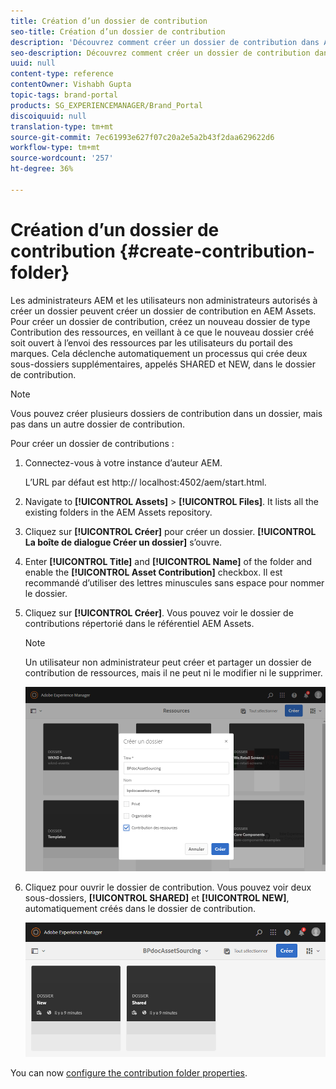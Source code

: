 ```yaml
---
title: Création d’un dossier de contribution
seo-title: Création d’un dossier de contribution
description: 'Découvrez comment créer un dossier de contribution dans AEM Assets. '
seo-description: Découvrez comment créer un dossier de contribution dans AEM Assets.
uuid: null
content-type: reference
contentOwner: Vishabh Gupta
topic-tags: brand-portal
products: SG_EXPERIENCEMANAGER/Brand_Portal
discoiquuid: null
translation-type: tm+mt
source-git-commit: 7ec61993e627f07c20a2e5a2b43f2daa629622d6
workflow-type: tm+mt
source-wordcount: '257'
ht-degree: 36%

---
```



# Création d’un dossier de contribution {#create-contribution-folder}


Les administrateurs AEM et les utilisateurs non administrateurs autorisés à créer un dossier peuvent créer un dossier de contribution en AEM Assets.
Pour créer un dossier de contribution, créez un nouveau dossier de type Contribution des ressources, en veillant à ce que le nouveau dossier créé soit ouvert à l’envoi des ressources par les utilisateurs du portail des marques.  Cela déclenche automatiquement un processus qui crée deux sous-dossiers supplémentaires, appelés SHARED et NEW, dans le dossier de contribution.

>[!NOTE]
>
>Vous pouvez créer plusieurs dossiers de contribution dans un dossier, mais pas dans un autre dossier de contribution.


Pour créer un dossier de contributions :
1. Connectez-vous à votre instance d’auteur AEM.

   L’URL par défaut est http:// localhost:4502/aem/start.html.

1. Navigate to **[!UICONTROL Assets]** > **[!UICONTROL Files]**. It lists all the existing folders in the AEM Assets repository.

1. Cliquez sur **[!UICONTROL Créer]** pour créer un dossier. **[!UICONTROL La boîte de dialogue Créer un dossier]** s’ouvre.

1. Enter **[!UICONTROL Title]** and **[!UICONTROL Name]** of the folder and enable the **[!UICONTROL Asset Contribution]** checkbox.
Il est recommandé d’utiliser des lettres minuscules sans espace pour nommer le dossier.

1. Cliquez sur **[!UICONTROL Créer]**. Vous pouvez voir le dossier de contributions répertorié dans le référentiel AEM Assets.

   >[!NOTE]
   >
   >Un utilisateur non administrateur peut créer et partager un dossier de contribution de ressources, mais il ne peut ni le modifier ni le supprimer.

   ![](assets/create-contribution-folder.png)

1. Cliquez pour ouvrir le dossier de contribution. Vous pouvez voir deux sous-dossiers, **[!UICONTROL SHARED]** et **[!UICONTROL NEW]**, automatiquement créés dans le dossier de contribution.

   ![](assets/contribution-folder.png)

You can now [configure the contribution folder properties](brand-portal-configure-contribution-folder-properties.md).


